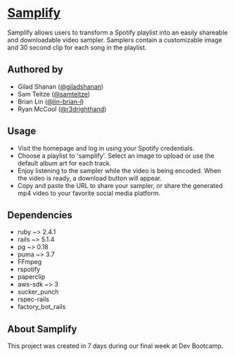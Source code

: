 # [Samplify](https://samplify-dbc.herokuapp.com/)

Samplify allows users to transform a Spotify playlist into an easily shareable and downloadable video sampler. Samplers contain a customizable image and 30 second clip for each song in the playlist.

## Authored by

* Gilad Shanan ([@giladshanan](https://github.com/giladshanan))
* Sam Teitze ([@samteitze](https://github.com/samtietze))
* Brian Lin ([@lin-brian-l](https://github.com/lin-brian-l))
* Ryan McCool ([@r3drighthand](https://github.com/r3drighthand))

## Usage

* Visit the homepage and log in using your Spotify credentials.
* Choose a playlist to 'samplify'. Select an image to upload or use the default album art for each track.
* Enjoy listening to the sampler while the video is being encoded. When the video is ready, a download button will appear.
* Copy and paste the URL to share your sampler, or share the generated mp4 video to your favorite social media platform.

## Dependencies

* ruby ~> 2.4.1
* rails ~> 5.1.4
* pg ~> 0.18
* puma ~> 3.7
* FFmpeg
* rspotify
* paperclip
* aws-sdk ~> 3
* sucker_punch
* rspec-rails
* factory_bot_rails

## About Samplify

This project was created in 7 days during our final week at Dev Bootcamp.
